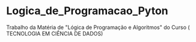 # Logica_de_Programacao_Pyton
Trabalho da Matéria de "Lógica de Programação e Algoritmos" do Curso ( TECNOLOGIA EM CIÊNCIA DE DADOS)
